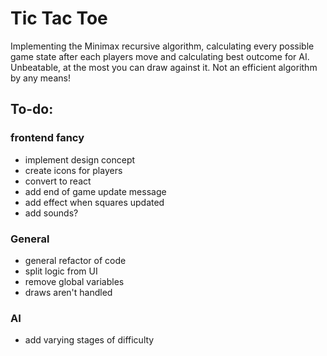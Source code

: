 # Tic Tac Toe
Implementing the Minimax recursive algorithm, calculating every possible game state after each players move and calculating best outcome for AI.
Unbeatable, at the most you can draw against it.
Not an efficient algorithm by any means!

## To-do:
### frontend fancy
* implement design concept
* create icons for players
* convert to react
* add end of game update message
* add effect when squares updated
* add sounds?

### General
* general refactor of code
* split logic from UI
* remove global variables
* draws aren't handled

### AI
* add varying stages of difficulty

